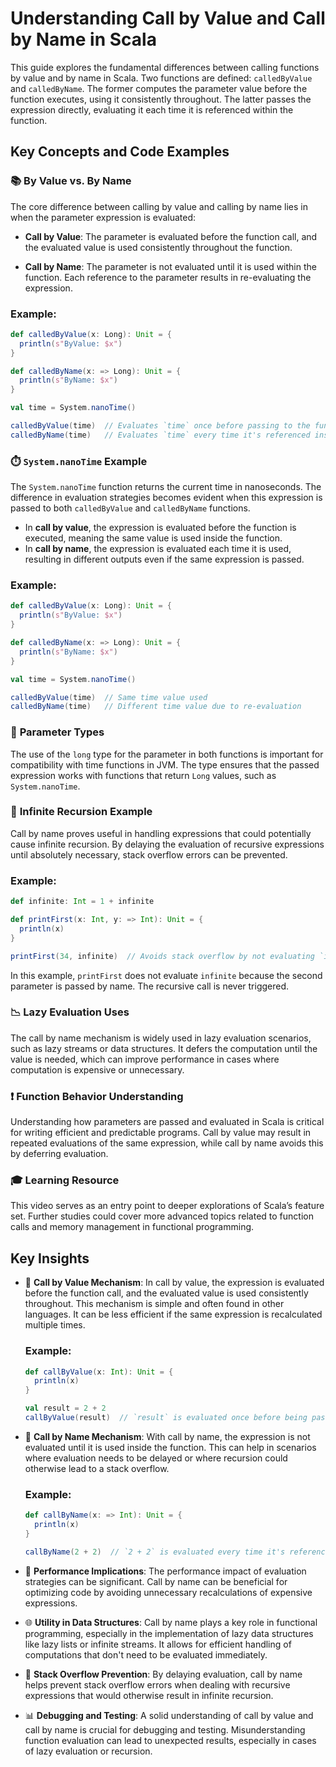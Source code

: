 # Understanding Call by Value and Call by Name in Scala

This guide explores the fundamental differences between calling functions by value and by name in Scala. Two functions are defined: `calledByValue` and `calledByName`. The former computes the parameter value before the function executes, using it consistently throughout. The latter passes the expression directly, evaluating it each time it is referenced within the function.

## Key Concepts and Code Examples

### 📚 **By Value vs. By Name**
The core difference between calling by value and calling by name lies in when the parameter expression is evaluated:

- **Call by Value**: The parameter is evaluated before the function call, and the evaluated value is used consistently throughout the function.

- **Call by Name**: The parameter is not evaluated until it is used within the function. Each reference to the parameter results in re-evaluating the expression.

### Example:
```scala
def calledByValue(x: Long): Unit = {
  println(s"ByValue: $x")
}

def calledByName(x: => Long): Unit = {
  println(s"ByName: $x")
}

val time = System.nanoTime()

calledByValue(time)  // Evaluates `time` once before passing to the function
calledByName(time)   // Evaluates `time` every time it's referenced inside the function
```

### ⏱️ **`System.nanoTime` Example**
The `System.nanoTime` function returns the current time in nanoseconds. The difference in evaluation strategies becomes evident when this expression is passed to both `calledByValue` and `calledByName` functions.

- In **call by value**, the expression is evaluated before the function is executed, meaning the same value is used inside the function.
- In **call by name**, the expression is evaluated each time it is used, resulting in different outputs even if the same expression is passed.

### Example:
```scala
def calledByValue(x: Long): Unit = {
  println(s"ByValue: $x")
}

def calledByName(x: => Long): Unit = {
  println(s"ByName: $x")
}

val time = System.nanoTime()

calledByValue(time)  // Same time value used
calledByName(time)   // Different time value due to re-evaluation
```

### 🧩 **Parameter Types**
The use of the `long` type for the parameter in both functions is important for compatibility with time functions in JVM. The type ensures that the passed expression works with functions that return `Long` values, such as `System.nanoTime`.

### 🔄 **Infinite Recursion Example**
Call by name proves useful in handling expressions that could potentially cause infinite recursion. By delaying the evaluation of recursive expressions until absolutely necessary, stack overflow errors can be prevented.

### Example:
```scala
def infinite: Int = 1 + infinite

def printFirst(x: Int, y: => Int): Unit = {
  println(x)
}

printFirst(34, infinite)  // Avoids stack overflow by not evaluating `infinite`
```

In this example, `printFirst` does not evaluate `infinite` because the second parameter is passed by name. The recursive call is never triggered.

### 📉 **Lazy Evaluation Uses**
The call by name mechanism is widely used in lazy evaluation scenarios, such as lazy streams or data structures. It defers the computation until the value is needed, which can improve performance in cases where computation is expensive or unnecessary.

### ❗ **Function Behavior Understanding**
Understanding how parameters are passed and evaluated in Scala is critical for writing efficient and predictable programs. Call by value may result in repeated evaluations of the same expression, while call by name avoids this by deferring evaluation.

### 🎓 **Learning Resource**
This video serves as an entry point to deeper explorations of Scala’s feature set. Further studies could cover more advanced topics related to function calls and memory management in functional programming.

## Key Insights

- 🔄 **Call by Value Mechanism**:
  In call by value, the expression is evaluated before the function call, and the evaluated value is used consistently throughout. This mechanism is simple and often found in other languages. It can be less efficient if the same expression is recalculated multiple times.

  ### Example:
  ```scala
  def callByValue(x: Int): Unit = {
    println(x)
  }

  val result = 2 + 2
  callByValue(result)  // `result` is evaluated once before being passed
  ```

- 📍 **Call by Name Mechanism**:
  With call by name, the expression is not evaluated until it is used inside the function. This can help in scenarios where evaluation needs to be delayed or where recursion could otherwise lead to a stack overflow.

  ### Example:
  ```scala
  def callByName(x: => Int): Unit = {
    println(x)
  }

  callByName(2 + 2)  // `2 + 2` is evaluated every time it's referenced
  ```

- 🚀 **Performance Implications**:
  The performance impact of evaluation strategies can be significant. Call by name can be beneficial for optimizing code by avoiding unnecessary recalculations of expensive expressions.

- 🌐 **Utility in Data Structures**:
  Call by name plays a key role in functional programming, especially in the implementation of lazy data structures like lazy lists or infinite streams. It allows for efficient handling of computations that don't need to be evaluated immediately.

- 🧭 **Stack Overflow Prevention**:
  By delaying evaluation, call by name helps prevent stack overflow errors when dealing with recursive expressions that would otherwise result in infinite recursion.

- 📊 **Debugging and Testing**:
  A solid understanding of call by value and call by name is crucial for debugging and testing. Misunderstanding function evaluation can lead to unexpected results, especially in cases of lazy evaluation or recursion.